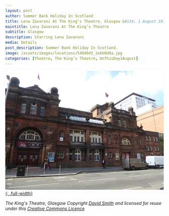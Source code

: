 ```yaml
---
layout: post
author: Summer Bank Holiday In Scotland
title: Lena Zavaroni At The King’s Theatre, Glasgow &#124; 1 August 1977
maintitle: Lena Zavaroni At The King’s Theatre
subtitle: Glasgow
description: Starring Lena Zavaroni
media: Details
post_description: Summer Bank Holiday In Scotland.
image: /assets/images/locations/5484043_1ebb0d9a.jpg
categories: [Theatre, The King’s Theatre, OnThisDay1August]
---
```


[![](/assets/images/locations/5484043_1ebb0d9a.jpg){: .full-width}](https://www.geograph.org.uk/photo/5484043)

<cite>The King's Theatre, Glasgow Copyright [David Smith](https://www.geograph.org.uk/profile/708) and licensed for reuse under this [Creative Commons Licence](http://creativecommons.org/licenses/by-sa/2.0/)</cite>

